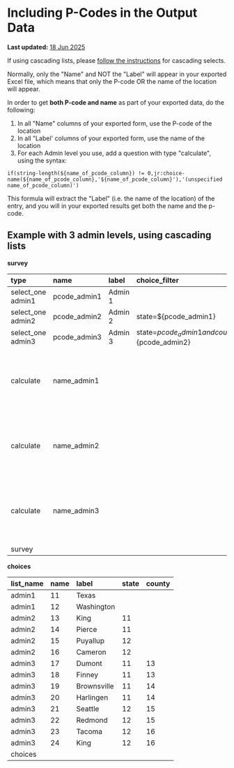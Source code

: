 # Including P-Codes in the Output Data
**Last updated:** <a href="https://github.com/kobotoolbox/docs/blob/c527e78d619b597dab8868ee3c5e55e056c97ec8/source/p_codes.md" class="reference">18 Jun 2025</a>

If using cascading lists, please [follow the instructions](cascading_select.md)
for cascading selects.

Normally, only the "Name" and NOT the "Label" will appear in your exported Excel
file, which means that only the P-code OR the name of the location will appear.

In order to get **both P-code and name** as part of your exported data, do the
following:

1. In all "Name" columns of your exported form, use the P-code of the location
2. In all "Label' columns of your exported form, use the name of the location
3. For each Admin level you use, add a question with type "calculate", using the
   syntax:

`if(string-length(${name_of_pcode_column}) != 0,jr:choice-name(${name_of_pcode_column},'${name_of_pcode_column}'),'(unspecified name_of_pcode_column)')`

<p class="note">This formula will extract the "Label" (i.e. the name of the location) of the entry, and you will in your exported results get both the name and the p-code.</p>

## Example with 3 admin levels, using cascading lists

**survey**

| type              | name         | label   | choice_filter                                    | calculation                                                                                                               |
| :---------------- | :----------- | :------ | :----------------------------------------------- | :------------------------------------------------------------------------------------------------------------------------ |
| select_one admin1 | pcode_admin1 | Admin 1 |                                                  |                                                                                                                           |
| select_one admin2 | pcode_admin2 | Admin 2 | state=${pcode_admin1}                            |                                                                                                                           |
| select_one admin3 | pcode_admin3 | Admin 3 | state=${pcode_admin1} and county=${pcode_admin2} |                                                                                                                           |
| calculate         | name_admin1  |         |                                                  | if(string-length(${pcode_admin1}) != 0, jr:choice-name(${pcode_admin1}, '${pcode_admin1}'), '(unspecified pcode_admin1)') |
| calculate         | name_admin2  |         |                                                  | if(string-length(${pcode_admin2}) != 0, jr:choice-name(${pcode_admin2}, '${pcode_admin2}'), '(unspecified pcode_admin2)') |
| calculate         | name_admin3  |         |                                                  | if(string-length(${pcode_admin3}) != 0, jr:choice-name(${pcode_admin3}, '${pcode_admin3}'), '(unspecified pcode_admin3)') |
| survey |

**choices**

| list_name | name | label       | state | county |
| :-------- | :--- | :---------- | :---- | :----- |
| admin1    | 11   | Texas       |       |        |
| admin1    | 12   | Washington  |       |        |
| admin2    | 13   | King        | 11    |        |
| admin2    | 14   | Pierce      | 11    |        |
| admin2    | 15   | Puyallup    | 12    |        |
| admin2    | 16   | Cameron     | 12    |        |
| admin3    | 17   | Dumont      | 11    | 13     |
| admin3    | 18   | Finney      | 11    | 13     |
| admin3    | 19   | Brownsville | 11    | 14     |
| admin3    | 20   | Harlingen   | 11    | 14     |
| admin3    | 21   | Seattle     | 12    | 15     |
| admin3    | 22   | Redmond     | 12    | 15     |
| admin3    | 23   | Tacoma      | 12    | 16     |
| admin3    | 24   | King        | 12    | 16     |
| choices |
